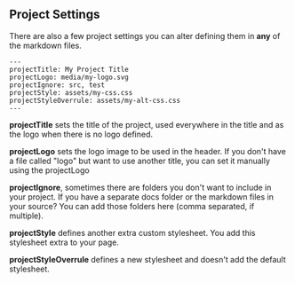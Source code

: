 
## Project Settings

There are also a few project settings you can alter defining them in **any** of the markdown files.

```
---
projectTitle: My Project Title
projectLogo: media/my-logo.svg
projectIgnore: src, test
projectStyle: assets/my-css.css
projectStyleOverrule: assets/my-alt-css.css
---
```

**projectTitle** sets the title of the project, used everywhere in the title and as the logo when there is no logo defined.

**projectLogo** sets the logo image to be used in the header. If you don't have a file called "logo" but want to use another title, you can set it manually using the projectLogo

**projectIgnore**, sometimes there are folders you don't want to include in your project. If you have a separate docs folder or the markdown files in your source? You can add those folders here (comma separated, if multiple).

**projectStyle** defines another extra custom stylesheet. You add this stylesheet extra to your page.

**projectStyleOverrule** defines a new stylesheet and doesn't add the default stylesheet.
